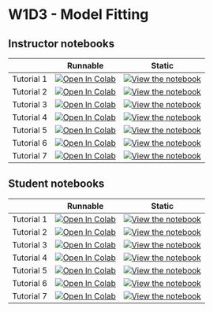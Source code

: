 # W1D3 - Model Fitting

## Instructor notebooks

|   | Runnable | Static |
| - | -------- | ------ |
| Tutorial 1 | [![Open In Colab](https://colab.research.google.com/assets/colab-badge.svg)](https://colab.research.google.com/github/NeuromatchAcademy/course-content/blob/master/tutorials/W1D3_ModelFitting/W1D3_Tutorial1.ipynb) | [![View the notebook](https://img.shields.io/badge/render-nbviewer-orange.svg)](https://nbviewer.jupyter.org/github/NeuromatchAcademy/course-content/blob/master/tutorials/W1D3_ModelFitting/W1D3_Tutorial1.ipynb) |
| Tutorial 2 | [![Open In Colab](https://colab.research.google.com/assets/colab-badge.svg)](https://colab.research.google.com/github/NeuromatchAcademy/course-content/blob/master/tutorials/W1D3_ModelFitting/W1D3_Tutorial2.ipynb) | [![View the notebook](https://img.shields.io/badge/render-nbviewer-orange.svg)](https://nbviewer.jupyter.org/github/NeuromatchAcademy/course-content/blob/master/tutorials/W1D3_ModelFitting/W1D3_Tutorial2.ipynb) |
| Tutorial 3 | [![Open In Colab](https://colab.research.google.com/assets/colab-badge.svg)](https://colab.research.google.com/github/NeuromatchAcademy/course-content/blob/master/tutorials/W1D3_ModelFitting/W1D3_Tutorial3.ipynb) | [![View the notebook](https://img.shields.io/badge/render-nbviewer-orange.svg)](https://nbviewer.jupyter.org/github/NeuromatchAcademy/course-content/blob/master/tutorials/W1D3_ModelFitting/W1D3_Tutorial3.ipynb) |
| Tutorial 4 | [![Open In Colab](https://colab.research.google.com/assets/colab-badge.svg)](https://colab.research.google.com/github/NeuromatchAcademy/course-content/blob/master/tutorials/W1D3_ModelFitting/W1D3_Tutorial4.ipynb) | [![View the notebook](https://img.shields.io/badge/render-nbviewer-orange.svg)](https://nbviewer.jupyter.org/github/NeuromatchAcademy/course-content/blob/master/tutorials/W1D3_ModelFitting/W1D3_Tutorial4.ipynb) |
| Tutorial 5 | [![Open In Colab](https://colab.research.google.com/assets/colab-badge.svg)](https://colab.research.google.com/github/NeuromatchAcademy/course-content/blob/master/tutorials/W1D3_ModelFitting/W1D3_Tutorial5.ipynb) | [![View the notebook](https://img.shields.io/badge/render-nbviewer-orange.svg)](https://nbviewer.jupyter.org/github/NeuromatchAcademy/course-content/blob/master/tutorials/W1D3_ModelFitting/W1D3_Tutorial5.ipynb) |
| Tutorial 6 | [![Open In Colab](https://colab.research.google.com/assets/colab-badge.svg)](https://colab.research.google.com/github/NeuromatchAcademy/course-content/blob/master/tutorials/W1D3_ModelFitting/W1D3_Tutorial6.ipynb) | [![View the notebook](https://img.shields.io/badge/render-nbviewer-orange.svg)](https://nbviewer.jupyter.org/github/NeuromatchAcademy/course-content/blob/master/tutorials/W1D3_ModelFitting/W1D3_Tutorial6.ipynb) |
| Tutorial 7 | [![Open In Colab](https://colab.research.google.com/assets/colab-badge.svg)](https://colab.research.google.com/github/NeuromatchAcademy/course-content/blob/master/tutorials/W1D3_ModelFitting/W1D3_Tutorial7.ipynb) | [![View the notebook](https://img.shields.io/badge/render-nbviewer-orange.svg)](https://nbviewer.jupyter.org/github/NeuromatchAcademy/course-content/blob/master/tutorials/W1D3_ModelFitting/W1D3_Tutorial7.ipynb) |


## Student notebooks

|   | Runnable | Static |
| - | -------- | ------ |
| Tutorial 1 | [![Open In Colab](https://colab.research.google.com/assets/colab-badge.svg)](https://colab.research.google.com/github/NeuromatchAcademy/course-content/blob/master/tutorials/W1D3_ModelFitting/student/W1D3_Tutorial1.ipynb) | [![View the notebook](https://img.shields.io/badge/render-nbviewer-orange.svg)](https://nbviewer.jupyter.org/github/NeuromatchAcademy/course-content/blob/master/tutorials/W1D3_ModelFitting/student/W1D3_Tutorial1.ipynb) |
| Tutorial 2 | [![Open In Colab](https://colab.research.google.com/assets/colab-badge.svg)](https://colab.research.google.com/github/NeuromatchAcademy/course-content/blob/master/tutorials/W1D3_ModelFitting/student/W1D3_Tutorial2.ipynb) | [![View the notebook](https://img.shields.io/badge/render-nbviewer-orange.svg)](https://nbviewer.jupyter.org/github/NeuromatchAcademy/course-content/blob/master/tutorials/W1D3_ModelFitting/student/W1D3_Tutorial2.ipynb) |
| Tutorial 3 | [![Open In Colab](https://colab.research.google.com/assets/colab-badge.svg)](https://colab.research.google.com/github/NeuromatchAcademy/course-content/blob/master/tutorials/W1D3_ModelFitting/student/W1D3_Tutorial3.ipynb) | [![View the notebook](https://img.shields.io/badge/render-nbviewer-orange.svg)](https://nbviewer.jupyter.org/github/NeuromatchAcademy/course-content/blob/master/tutorials/W1D3_ModelFitting/student/W1D3_Tutorial3.ipynb) |
| Tutorial 4 | [![Open In Colab](https://colab.research.google.com/assets/colab-badge.svg)](https://colab.research.google.com/github/NeuromatchAcademy/course-content/blob/master/tutorials/W1D3_ModelFitting/student/W1D3_Tutorial4.ipynb) | [![View the notebook](https://img.shields.io/badge/render-nbviewer-orange.svg)](https://nbviewer.jupyter.org/github/NeuromatchAcademy/course-content/blob/master/tutorials/W1D3_ModelFitting/student/W1D3_Tutorial4.ipynb) |
| Tutorial 5 | [![Open In Colab](https://colab.research.google.com/assets/colab-badge.svg)](https://colab.research.google.com/github/NeuromatchAcademy/course-content/blob/master/tutorials/W1D3_ModelFitting/student/W1D3_Tutorial5.ipynb) | [![View the notebook](https://img.shields.io/badge/render-nbviewer-orange.svg)](https://nbviewer.jupyter.org/github/NeuromatchAcademy/course-content/blob/master/tutorials/W1D3_ModelFitting/student/W1D3_Tutorial5.ipynb) |
| Tutorial 6 | [![Open In Colab](https://colab.research.google.com/assets/colab-badge.svg)](https://colab.research.google.com/github/NeuromatchAcademy/course-content/blob/master/tutorials/W1D3_ModelFitting/student/W1D3_Tutorial6.ipynb) | [![View the notebook](https://img.shields.io/badge/render-nbviewer-orange.svg)](https://nbviewer.jupyter.org/github/NeuromatchAcademy/course-content/blob/master/tutorials/W1D3_ModelFitting/student/W1D3_Tutorial6.ipynb) |
| Tutorial 7 | [![Open In Colab](https://colab.research.google.com/assets/colab-badge.svg)](https://colab.research.google.com/github/NeuromatchAcademy/course-content/blob/master/tutorials/W1D3_ModelFitting/student/W1D3_Tutorial7.ipynb) | [![View the notebook](https://img.shields.io/badge/render-nbviewer-orange.svg)](https://nbviewer.jupyter.org/github/NeuromatchAcademy/course-content/blob/master/tutorials/W1D3_ModelFitting/student/W1D3_Tutorial7.ipynb) |

